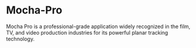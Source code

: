 # Mocha-Pro
Mocha Pro is a professional-grade application widely recognized in the film, TV, and video production industries for its powerful planar tracking technology.
